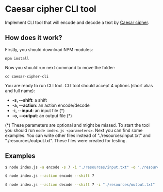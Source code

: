 # Caesar cipher CLI tool

Implement CLI tool that will encode and decode a text by [Caesar cipher](https://en.wikipedia.org/wiki/Caesar_cipher).

## How does it work?

Firstly, you should download NPM modules:

```
npm install
```
Now you should run next command to move the folder:

```
cd caesar-cipher-cli 
```

You are ready to run CLI tool.
CLI tool should accept 4 options (short alias and full name):

-  **-s, --shift**: a shift
-  **-a, --action**: an action encode/decode
-  **-i, --input**: an input file (*)
-  **-o, --output**: an output file (*)

(*) These parameters are optional and might be missed.
To start the tool you should run `node index.js <parameters>`. Next you can find some examples. You can write other files instead of "./resources/input.txt" and "./resources/output.txt". These files were created for testing.

## Examples

```bash
$ node index.js -a encode -s 7 -i "./resources/input.txt" -o "./resources/output.txt"
```

```bash
$ node index.js --action encode --shift 7
```

```bash
$ node index.js --action decode --shift 7 -i "./resources/output.txt"
```